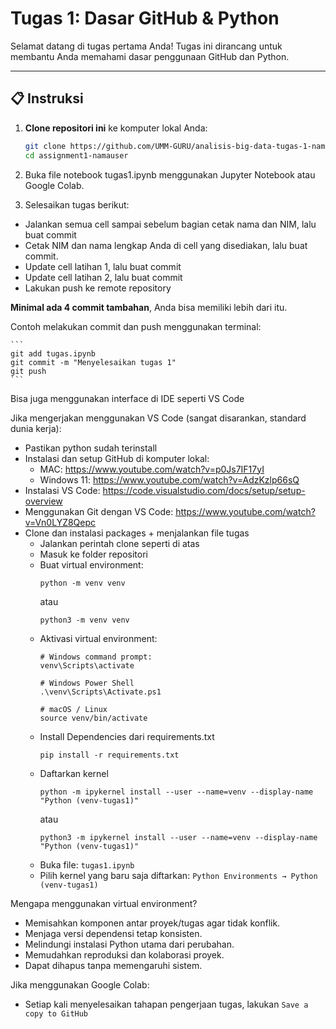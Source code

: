# Tugas 1: Dasar GitHub & Python

Selamat datang di tugas pertama Anda! Tugas ini dirancang untuk membantu Anda memahami dasar penggunaan GitHub dan Python.

---

## 📋 Instruksi

1. **Clone repositori ini** ke komputer lokal Anda:
   ```bash
   git clone https://github.com/UMM-GURU/analisis-big-data-tugas-1-namauser.git
   cd assignment1-namauser

2. Buka file notebook tugas1.ipynb menggunakan Jupyter Notebook atau Google Colab.

3. Selesaikan tugas berikut:
  - Jalankan semua cell sampai sebelum bagian cetak nama dan NIM, lalu buat commit
  - Cetak NIM dan nama lengkap Anda di cell yang disediakan, lalu buat commit.
  - Update cell latihan 1, lalu buat commit
  - Update cell latihan 2, lalu buat commit
  - Lakukan push ke remote repository

**Minimal ada 4 commit tambahan**, Anda bisa memiliki lebih dari itu.

Contoh melakukan commit dan push menggunakan terminal:

    ```
    git add tugas.ipynb
    git commit -m "Menyelesaikan tugas 1"
    git push
    ```

Bisa juga menggunakan interface di IDE seperti VS Code

Jika mengerjakan menggunakan VS Code (sangat disarankan, standard dunia kerja):
- Pastikan python sudah terinstall
- Instalasi dan setup GitHub di komputer lokal:
  - MAC: https://www.youtube.com/watch?v=p0Js7IF17yI
  - Windows 11: https://www.youtube.com/watch?v=AdzKzlp66sQ
- Instalasi VS Code: https://code.visualstudio.com/docs/setup/setup-overview
- Menggunakan Git dengan VS Code: https://www.youtube.com/watch?v=Vn0LYZ8Qepc
- Clone dan instalasi packages + menjalankan file tugas
   - Jalankan perintah clone seperti di atas
   - Masuk ke folder repositori
   - Buat virtual environment:
      ```
      python -m venv venv
      ```
      atau
      ```
      python3 -m venv venv
      ```
   - Aktivasi virtual environment:
      ```
      # Windows command prompt:
      venv\Scripts\activate

      # Windows Power Shell
      .\venv\Scripts\Activate.ps1

      # macOS / Linux
      source venv/bin/activate
      ```
   - Install Dependencies dari requirements.txt
     ```
     pip install -r requirements.txt
     ```
   - Daftarkan kernel
     ```
     python -m ipykernel install --user --name=venv --display-name "Python (venv-tugas1)"
     ```
     atau
     ```
     python3 -m ipykernel install --user --name=venv --display-name "Python (venv-tugas1)"
     ```
   - Buka file: `tugas1.ipynb`
   - Pilih kernel yang baru saja diftarkan: `Python Environments → Python (venv-tugas1)`

Mengapa menggunakan virtual environment?
- Memisahkan komponen antar proyek/tugas agar tidak konflik.
- Menjaga versi dependensi tetap konsisten.
- Melindungi instalasi Python utama dari perubahan.
- Memudahkan reproduksi dan kolaborasi proyek.
- Dapat dihapus tanpa memengaruhi sistem.

Jika menggunakan Google Colab:
- Setiap kali menyelesaikan tahapan pengerjaan tugas, lakukan `Save a copy to GitHub`

